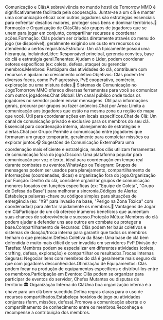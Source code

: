 Comunicação e ClãsA sobrevivência no mundo hostil de Tomorrow MMO é significativamente facilitada pela cooperação. Juntar-se a um clã e manter uma comunicação eficaz com outros jogadores são estratégias essenciais para enfrentar desafios maiores, proteger seus bens e dominar territórios.👥 Formação e Organização de ClãsClãs são grupos de jogadores que se unem para jogar em conjunto, compartilhar recursos e coordenar ações.Formação: Clãs podem ser criados diretamente através do menu do jogo (se disponível), geralmente exigindo um custo em recursos ou atendendo a certos requisitos.Estrutura: Um clã tipicamente possui uma hierarquia, incluindo:Líder: Responsável principal, gerencia convites, base do clã e estratégia geral.Tenentes: Ajudam o Líder, podem coordenar setores específicos (ex: coleta, defesa, ataque) ou gerenciar membros.Membros: Participam das atividades do clã, contribuem com recursos e ajudam no crescimento coletivo.Objetivos: Clãs podem ter diversos focos, como PvP agressivo, PvE cooperativo, comércio, exploração ou uma mistura deles.💬 Sistemas de Comunicação no JogoTomorrow MMO oferece diversas ferramentas para você se comunicar com outros jogadores.Chat Global: Um canal público onde todos os jogadores no servidor podem enviar mensagens. Útil para informações gerais, procurar por grupos ou fazer anúncios.Chat por Área: Limita a comunicação aos jogadores que estão na mesma zona ou região do mapa que você. Útil para coordenar ações em locais específicos.Chat de Clã: Um canal de comunicação privado e exclusivo para os membros do seu clã. Essencial para coordenação interna, planejamento de estratégias e alertas.Chat por Grupo: Permite a comunicação entre jogadores que formaram um grupo temporário, geralmente para completar missões ou explorar juntos.🎧 Sugestões de Comunicação ExternaPara uma coordenação mais eficiente e estratégica, muitos clãs utilizam ferramentas de comunicação fora do jogo.Discord: Uma plataforma popular para comunicação por voz e texto, ideal para coordenação em tempo real durante combates ou eventos.WhatsApp ou Telegram: Grupos de mensagens podem ser usados para planejamento, compartilhamento de informações (coordenadas, dicas) e organização fora do jogo.Organização por Função: Dentro do clã, considere organizar grupos de comunicação menores focados em funções específicas (ex: "Equipe de Coleta", "Grupo de Defesa da Base") para melhorar a sincronia.Códigos de Alerta: Estabeleça palavras-chave ou códigos simples para situações de emergência (ex: "X9" para invasão na base, "Perigo na Zona Tóxica" com coordenadas) para alertar rapidamente os membros.🏹 Vantagens de Jogar em ClãParticipar de um clã oferece inúmeros benefícios que aumentam suas chances de sobrevivência e sucesso.Proteção Mútua: Membros do clã podem ajudar a defender uns aos outros em combate ou proteger a base.Compartilhamento de Recursos: Clãs podem ter baús coletivos e sistemas de doação/troca interna para garantir que todos os membros tenham o que precisam.Defesa Coletiva da Base: Uma base de clã bem defendida é muito mais difícil de ser invadida em servidores PvP.Divisão de Tarefas: Membros podem se especializar em diferentes atividades (coleta, crafting, defesa, exploração) e compartilhar os resultados.Trocas Internas Seguras: Negociar itens com membros do clã é geralmente mais seguro do que com jogadores desconhecidos.Otimização de Equipamentos: Clãs podem focar na produção de equipamentos específicos e distribuí-los entre os membros.Participação em Eventos: Clãs podem se organizar para participar de eventos do servidor, Chefes Mutantes ou disputas de território.🏛️ Organização Interna do ClãUma boa organização interna é a chave para um clã bem-sucedido.Defina regras claras para o uso de recursos compartilhados.Estabeleça horários de jogo ou atividades conjuntas (farm, missões, defesa).Promova a comunicação aberta e o compartilhamento de conhecimento entre os membros.Reconheça e recompense a contribuição dos membros.